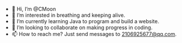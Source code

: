 - 👋 Hi, I’m @CMoon
- 👀 I’m interested in breathing and keeping alive.
- 🌱 I’m currently learning Java to program and build a website.
- 💞️ I’m looking to collaborate on making progress in coding.
- 📫 How to reach me? Just send messages to 2106925677@qq.com.

<!---
CMoon/CMoon is a ✨ special ✨ repository because its `README.md` (this file) appears on your GitHub profile.
You can click the Preview link to take a look at your changes.
--->
